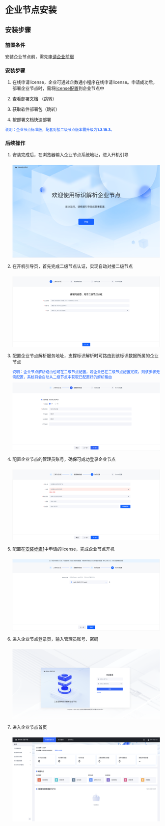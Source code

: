 # 企业节点安装

## 安装步骤

### 前置条件

安装企业节点前，需先[申请企业前缀](../3-apply-prefix/introduce.md)

### 安装步骤

1. 在线申请license，企业可通过企数通小程序在线申请license。申请成功后，部署企业节点时，需将[license配置](#install-5)到企业节点中

2. 查看部署文档 （跳转）

3. 获取软件部署包（跳转）

4. 按部署文档快速部署

<span style="font-size: 12px; color: rgb(22,93,255);">说明：企业节点标准版，配套对接二级节点版本需升级为<strong>1.3.19.3</strong>。
</span>

### 后续操作

1. 安装完成后，在浏览器输入企业节点系统地址，进入开机引导
    <center><img src="./images/install-1.png" style="margin-top: 10px"/></center>

2. 在开机引导页，首先完成二级节点认证，实现自动对接二级节点
    <center><img src="./images/install-2.png" style="margin-top: 10px"/></center>

3. 配置企业节点解析服务地址，支撑标识解析时可路由到该标识数据所属的企业节点
    
    <span style="font-size: 12px; color: rgb(22,93,255);">
    说明：企业节点解析路由也可在二级节点配置，若企业已在二级节点配置完成，则该步骤无需配置，系统将会自动从二级节点中获取已配置好的解析路由
    </span>
    <center><img src="./images/install-3.png" style="margin-top: 10px"/></center>
    
4. 配置企业节点的管理员账号，确保可成功登录企业节点
    <center><img src="./images/install-4.png" style="margin-top: 10px"/></center>

5. <span id="install-5">配置</span>在[安装步骤1](#安装步骤-1)中申请的license，完成企业节点开机
    <center><img src="./images/install-5.png" style="margin-top: 10px"/></center>

6. 进入企业节点登录页，输入管理员账号、密码
    <center><img src="./images/install-6.png" style="margin-top: 10px"/></center>

7. 进入企业节点首页
    <center><img src="./images/install-7.png" style="margin-top: 10px"/></center>
